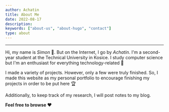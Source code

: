 ```yaml
---
author: Achatin
title: About Me
date: 2022-08-17
description:
keywords: ["about-us", "about-hugo", "contact"]
type: about
---
```

---

Hi, my name is *Simon* 👋. But on the Internet, I go by *Achatin*. I'm a second-year student at the Technical University in Kosice. I study computer science but I'm an enthusiast for everything technology-related 🤖

I made a variety of projects. However, only a few were truly finished. So, I made this website as my personal portfolio to encourage finishing my projects in order to be put here 🏆

Additionally, to keep track of my research, I will post notes to my blog.

**Feel free to browse ❤**